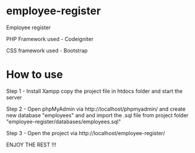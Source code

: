 # employee-register
Employee register 

PHP Framework used - Codeigniter

CSS framework used - Bootstrap

# How to use

Step 1 - Install Xampp copy the project file in htdocs folder and start the server

Step 2 - Open phpMyAdmin via http://localhost/phpmyadmin/ and create new database "employees" and and import the .sql file from project folder "employee-register/databases/employees.sql"

Step 3 - Open the project via http://localhost/employee-register/

ENJOY THE REST !!!
